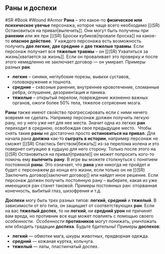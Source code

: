 ## **Раны и доспехи**

#SR #Book #Wound #Armor
**Рана** – это какое-то **физическое или психическое увечье** персонажа, которое чаще всего необходимо [[(SR) Остановиться на привал|вылечить]]. Они могут быть получены при **ранении** или же при [[(SR) Броски кубиков|провале броска]] на какое-то **опасное действие**. 
У каждого персонажа есть возможность получить **две легкие**, **две средние** и **две тяжелые травмы**. Если персонаж получает все **тяжелые травмы** – он [[(SR) Ухватиться за жизнь|хватается за жизнь]]. Если он проваливает это проверку и после этого немедленно не заключает договор — он умирает.
Примеры разных **ран**:
- **легкие** – синяки, неглубокие порезы, вывихи суставов, головокружение и тошнота.
- **средние** – сквозные ранения, внутреннее кровотечение, сломанные ребра, оглушение, дезориентация и паника.
- **тяжелые** – открытый перелом, повреждение жизненно важных органов, ожоги более 50% тела, тяжелое сотрясение мозга.

**Раны** также имеют свойство прогрессировать если с ними ничего вовремя не сделать. Например персонаж должен получить легкую рану, но у него уже нет для нее места. Значит одна из легких **ран** переходит в среднюю, освобождая свое предыдущее место. 
Чтобы снять такие **раны** не достаточно просто **остановиться на привал**. Для начала рана **должна** как-то **сыграть в истории**, например персонаж не сможет [[(SR) Спастись бегством|бежать]] из-за перелома колена и это повернет ситуацию в худшую для него сторону. Только после этого на [[(SR) Остановиться на привал|привале]] он может попросить кого-то помочь ему **вылечить** **рану**.
В игре вы можете столкнуться с понятием постоянной **раны**. Это означает, что **рана** уже никогда не пройдет и будет с персонажем до конца его жизни, если только он не [[(SR) Заключить договор|заключит договор]] или найдет иное решение. Если персонаж должен получить постоянную рану – выберите, какая из уже имеющихся ран станет таковой.
Примеры постоянных ран: оторванная конечность, выбитый глаз, шизофрения и т.д.

**Доспехи** могу быть трех разных типов: **легкий**, **средний** и **тяжелый**. В зависимости от его типа, он защищает от соответствующих **ран**. Если на вас **тяжелый доспех**, то ни **легкий**, ни **средний урон** не причинят вам вреда, но противник все еще может повлиять с помощью своего *особенности*. 
*Особенности* **противников** могут понижать, уничтожать или обходить градации **доспеха**. Будьте бдительны!
Примеры **доспехов**:
- **легкий** — обмотки мага, шкуры животных, придворная одежда.
- **средний** — кожаная куртка, кольчуга.
- **тяжелый** — латы, пластинчатый доспех.